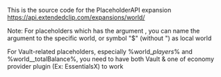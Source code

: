 This is the source code for the PlaceholderAPI expansion https://api.extendedclip.com/expansions/world/

Note: For placeholders which has the argument <world>, you can name the argument to the specific world, or symbol "$" (without ") as local world
  
For Vault-related placeholders, especially %world_<world>_players_<group>% and %world_<world>_totalBalance%, you need to have both Vault & one of economy provider plugin (Ex: EssentialsX) to work


